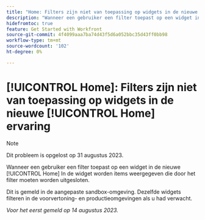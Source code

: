 ```yaml
---
title: "Home: Filters zijn niet van toepassing op widgets in de nieuwe Home-ervaring"
description: "Wanneer een gebruiker een filter toepast op een widget in de nieuwe Home-ervaring, geeft de widget items weer die door het filter moeten worden uitgesloten."
hidefromtoc: true
feature: Get Started with Workfront
source-git-commit: 4f4099aaa7ba74d43f5d6a052bbc35d43ff0bb98
workflow-type: tm+mt
source-wordcount: '102'
ht-degree: 0%

---
```



# [!UICONTROL Home]: Filters zijn niet van toepassing op widgets in de nieuwe [!UICONTROL Home] ervaring

>[!NOTE]
>
>Dit probleem is opgelost op 31 augustus 2023.

Wanneer een gebruiker een filter toepast op een widget in de nieuwe [!UICONTROL Home] In de widget worden items weergegeven die door het filter moeten worden uitgesloten.

Dit is gemeld in de aangepaste sandbox-omgeving. Dezelfde widgets filteren in de voorvertoning- en productieomgevingen als u had verwacht.

_Voor het eerst gemeld op 14 augustus 2023._

